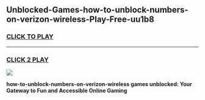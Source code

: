 
## Unblocked-Games-how-to-unblock-numbers-on-verizon-wireless-Play-Free-uu1b8
<h3>
<a href="https://premium76.site?title=how-to-unblock-numbers-on-verizon-wireless&ref=19M">CLICK TO PLAY</a></h3>
<hr>

<h3>
<a href="https://premium76.site?title=how-to-unblock-numbers-on-verizon-wireless&ref=19M">CLICK 2 PLAY</a>
  
</h3>

<a href="https://premium76.site?title=how-to-unblock-numbers-on-verizon-wireless&ref=19M"><img src="https://clearcache.store/games.png"></a>


**how-to-unblock-numbers-on-verizon-wireless games unblocked: Your Gateway to Fun and Accessible Online Gaming**

